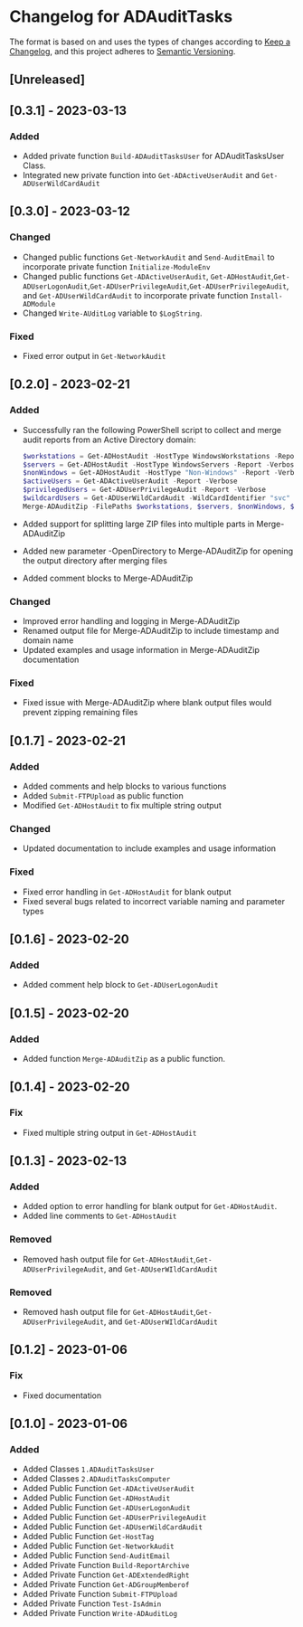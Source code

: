 # Changelog for ADAuditTasks

The format is based on and uses the types of changes according to [Keep a Changelog](https://keepachangelog.com/en/1.0.0/),
and this project adheres to [Semantic Versioning](https://semver.org/spec/v2.0.0.html).

## [Unreleased]

## [0.3.1] - 2023-03-13

### Added

- Added private function `Build-ADAuditTasksUser` for ADAuditTasksUser Class.
- Integrated new private function into `Get-ADActiveUserAudit` and `Get-ADUserWildCardAudit`

## [0.3.0] - 2023-03-12

### Changed

- Changed public functions `Get-NetworkAudit` and `Send-AuditEmail` to incorporate private function `Initialize-ModuleEnv`
- Changed public functions `Get-ADActiveUserAudit`, `Get-ADHostAudit`,`Get-ADUserLogonAudit`,`Get-ADUserPrivilegeAudit`,`Get-ADUserPrivilegeAudit`, and `Get-ADUserWildCardAudit` to incorporate private function `Install-ADModule`
- Changed `Write-AUditLog` variable to `$LogString`. 

### Fixed

- Fixed error output in `Get-NetworkAudit`

## [0.2.0] - 2023-02-21

### Added

- Successfully ran the following PowerShell script to collect and merge audit reports from an Active Directory domain:

    ```powershell
    $workstations = Get-ADHostAudit -HostType WindowsWorkstations -Report -Verbose
    $servers = Get-ADHostAudit -HostType WindowsServers -Report -Verbose
    $nonWindows = Get-ADHostAudit -HostType "Non-Windows" -Report -Verbose
    $activeUsers = Get-ADActiveUserAudit -Report -Verbose
    $privilegedUsers = Get-ADUserPrivilegeAudit -Report -Verbose
    $wildcardUsers = Get-ADUserWildCardAudit -WildCardIdentifier "svc" -Report -Verbose
    Merge-ADAuditZip -FilePaths $workstations, $servers, $nonWindows, $activeUsers, $privilegedUsers, $wildcardUsers -OpenDirectory
    ```

- Added support for splitting large ZIP files into multiple parts in Merge-ADAuditZip
- Added new parameter -OpenDirectory to Merge-ADAuditZip for opening the output directory after merging files
- Added comment blocks to Merge-ADAuditZip

### Changed

- Improved error handling and logging in Merge-ADAuditZip
- Renamed output file for Merge-ADAuditZip to include timestamp and domain name
- Updated examples and usage information in Merge-ADAuditZip documentation

### Fixed

- Fixed issue with Merge-ADAuditZip where blank output files would prevent zipping remaining files


## [0.1.7] - 2023-02-21

### Added

- Added comments and help blocks to various functions
- Added `Submit-FTPUpload` as public function
- Modified `Get-ADHostAudit` to fix multiple string output

### Changed

- Updated documentation to include examples and usage information

### Fixed

- Fixed error handling in `Get-ADHostAudit` for blank output
- Fixed several bugs related to incorrect variable naming and parameter types


## [0.1.6] - 2023-02-20

### Added

- Added comment help block to `Get-ADUserLogonAudit`
## [0.1.5] - 2023-02-20

### Added

- Added function `Merge-ADAuditZip` as a public function.

## [0.1.4] - 2023-02-20

### Fix

- Fixed multiple string output in `Get-ADHostAudit`

## [0.1.3] - 2023-02-13

### Added

- Added option to error handling for blank output for `Get-ADHostAudit`.
- Added line comments to `Get-ADHostAudit`

### Removed
- Removed hash output file for `Get-ADHostAudit`,`Get-ADUserPrivilegeAudit`, and `Get-ADUserWIldCardAudit`

### Removed
- Removed hash output file for `Get-ADHostAudit`,`Get-ADUserPrivilegeAudit`, and `Get-ADUserWIldCardAudit`
## [0.1.2] - 2023-01-06

### Fix

- Fixed documentation

## [0.1.0] - 2023-01-06

### Added

- Added Classes `1.ADAuditTasksUser`
- Added Classes `2.ADAuditTasksComputer`
- Added Public Function `Get-ADActiveUserAudit`
- Added Public Function `Get-ADHostAudit`
- Added Public Function `Get-ADUserLogonAudit`
- Added Public Function `Get-ADUserPrivilegeAudit`
- Added Public Function `Get-ADUserWildCardAudit`
- Added Public Function `Get-HostTag`
- Added Public Function `Get-NetworkAudit`
- Added Public Function `Send-AuditEmail`
- Added Private Function `Build-ReportArchive`
- Added Private Function `Get-ADExtendedRight`
- Added Private Function `Get-ADGroupMemberof`
- Added Private Function `Submit-FTPUpload`
- Added Private Function `Test-IsAdmin`
- Added Private Function `Write-ADAuditLog`
